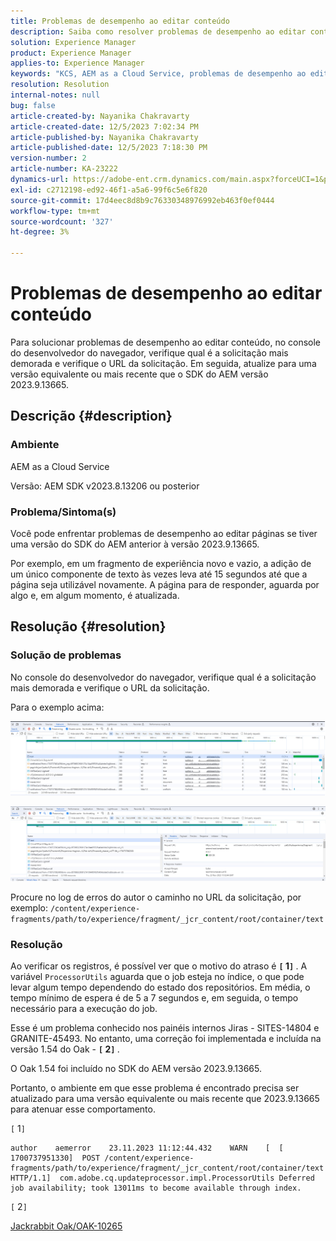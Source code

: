 ```yaml
---
title: Problemas de desempenho ao editar conteúdo
description: Saiba como resolver problemas de desempenho ao editar conteúdo. Atualize para uma versão igual ou mais recente que o SDK do AEM versão 2023.9.13665.
solution: Experience Manager
product: Experience Manager
applies-to: Experience Manager
keywords: "KCS, AEM as a Cloud Service, problemas de desempenho ao editar páginas,"
resolution: Resolution
internal-notes: null
bug: false
article-created-by: Nayanika Chakravarty
article-created-date: 12/5/2023 7:02:34 PM
article-published-by: Nayanika Chakravarty
article-published-date: 12/5/2023 7:18:30 PM
version-number: 2
article-number: KA-23222
dynamics-url: https://adobe-ent.crm.dynamics.com/main.aspx?forceUCI=1&pagetype=entityrecord&etn=knowledgearticle&id=043862d7-a093-ee11-be37-6045bd006793
exl-id: c2712198-ed92-46f1-a5a6-99f6c5e6f820
source-git-commit: 17d4eec8d8b9c76330348976992eb463f0ef0444
workflow-type: tm+mt
source-wordcount: '327'
ht-degree: 3%

---
```


# Problemas de desempenho ao editar conteúdo


Para solucionar problemas de desempenho ao editar conteúdo, no console do desenvolvedor do navegador, verifique qual é a solicitação mais demorada e verifique o URL da solicitação. Em seguida, atualize para uma versão equivalente ou mais recente que o SDK do AEM versão 2023.9.13665.

## Descrição {#description}


### Ambiente

AEM as a Cloud Service

Versão: AEM SDK v2023.8.13206 ou posterior

### Problema/Sintoma(s)

Você pode enfrentar problemas de desempenho ao editar páginas se tiver uma versão do SDK do AEM anterior à versão 2023.9.13665.

Por exemplo, em um fragmento de experiência novo e vazio, a adição de um único componente de texto às vezes leva até 15 segundos até que a página seja utilizável novamente. A página para de responder, aguarda por algo e, em algum momento, é atualizada.


## Resolução {#resolution}


### Solução de problemas

No console do desenvolvedor do navegador, verifique qual é a solicitação mais demorada e verifique o URL da solicitação.

Para o exemplo acima:

![](assets/20d78534-ad8a-ee11-8179-6045bd006a22.png)

![](assets/76c14aea-ad8a-ee11-8179-6045bd006a22.png)

Procure no log de erros do autor o caminho no URL da solicitação, por exemplo: `/content/experience-fragments/path/to/experience/fragment/_jcr_content/root/container/text`

### Resolução

Ao verificar os registros, é possível ver que o motivo do atraso é <b>`[` 1`]` </b>. A variável `ProcessorUtils` aguarda que o job esteja no índice, o que pode levar algum tempo dependendo do estado dos repositórios. Em média, o tempo mínimo de espera é de 5 a 7 segundos e, em seguida, o tempo necessário para a execução do job.

Esse é um problema conhecido nos painéis internos Jiras - SITES-14804 e GRANITE-45493. No entanto, uma correção foi implementada e incluída na versão 1.54 do Oak - <b>`[` 2`]` </b>.

O Oak 1.54 foi incluído no SDK do AEM versão 2023.9.13665.

Portanto, o ambiente em que esse problema é encontrado precisa ser atualizado para uma versão equivalente ou mais recente que 2023.9.13665 para atenuar esse comportamento.

`[` 1`]`


```
author    aemerror    23.11.2023 11:12:44.432    WARN    [  [ 1700737951330]  POST /content/experience-fragments/path/to/experience/fragment/_jcr_content/root/container/text HTTP/1.1]  com.adobe.cq.updateprocessor.impl.ProcessorUtils Deferred job availability; took 13011ms to become available through index.
```


`[` 2`]`

[Jackrabbit Oak/OAK-10265](https://issues.apache.org/jira/browse/OAK-10265)

